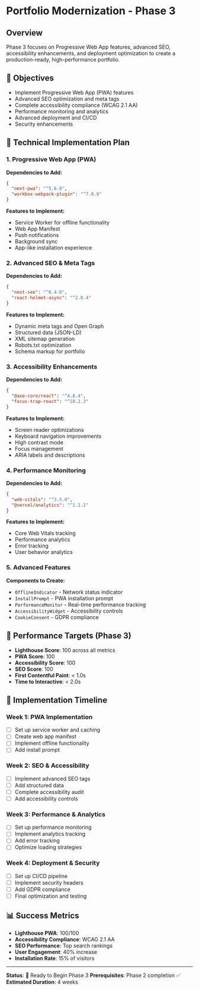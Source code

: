 # Portfolio Modernization - Phase 3

## Overview
Phase 3 focuses on Progressive Web App features, advanced SEO, accessibility enhancements, and deployment optimization to create a production-ready, high-performance portfolio.

## 🎯 Objectives
- Implement Progressive Web App (PWA) features
- Advanced SEO optimization and meta tags
- Complete accessibility compliance (WCAG 2.1 AA)
- Performance monitoring and analytics
- Advanced deployment and CI/CD
- Security enhancements

## 🔧 Technical Implementation Plan

### 1. Progressive Web App (PWA)
**Dependencies to Add:**
```json
{
  "next-pwa": "^5.6.0",
  "workbox-webpack-plugin": "^7.0.0"
}
```

**Features to Implement:**
- Service Worker for offline functionality
- Web App Manifest
- Push notifications
- Background sync
- App-like installation experience

### 2. Advanced SEO & Meta Tags
**Dependencies to Add:**
```json
{
  "next-seo": "^6.4.0",
  "react-helmet-async": "^2.0.4"
}
```

**Features to Implement:**
- Dynamic meta tags and Open Graph
- Structured data (JSON-LD)
- XML sitemap generation
- Robots.txt optimization
- Schema markup for portfolio

### 3. Accessibility Enhancements
**Dependencies to Add:**
```json
{
  "@axe-core/react": "^4.8.4",
  "focus-trap-react": "^10.2.3"
}
```

**Features to Implement:**
- Screen reader optimizations
- Keyboard navigation improvements
- High contrast mode
- Focus management
- ARIA labels and descriptions

### 4. Performance Monitoring
**Dependencies to Add:**
```json
{
  "web-vitals": "^3.5.0",
  "@vercel/analytics": "^1.1.1"
}
```

**Features to Implement:**
- Core Web Vitals tracking
- Performance analytics
- Error tracking
- User behavior analytics

### 5. Advanced Features
**Components to Create:**
- `OfflineIndicator` - Network status indicator
- `InstallPrompt` - PWA installation prompt
- `PerformanceMonitor` - Real-time performance tracking
- `AccessibilityWidget` - Accessibility controls
- `CookieConsent` - GDPR compliance

## 🚀 Performance Targets (Phase 3)
- **Lighthouse Score**: 100 across all metrics
- **PWA Score**: 100
- **Accessibility Score**: 100
- **SEO Score**: 100
- **First Contentful Paint**: < 1.0s
- **Time to Interactive**: < 2.0s

## 🔄 Implementation Timeline

### Week 1: PWA Implementation
- [ ] Set up service worker and caching
- [ ] Create web app manifest
- [ ] Implement offline functionality
- [ ] Add install prompt

### Week 2: SEO & Accessibility
- [ ] Implement advanced SEO tags
- [ ] Add structured data
- [ ] Complete accessibility audit
- [ ] Add accessibility controls

### Week 3: Performance & Analytics
- [ ] Set up performance monitoring
- [ ] Implement analytics tracking
- [ ] Add error tracking
- [ ] Optimize loading strategies

### Week 4: Deployment & Security
- [ ] Set up CI/CD pipeline
- [ ] Implement security headers
- [ ] Add GDPR compliance
- [ ] Final optimization and testing

## 📊 Success Metrics
- **Lighthouse PWA**: 100/100
- **Accessibility Compliance**: WCAG 2.1 AA
- **SEO Performance**: Top search rankings
- **User Engagement**: 40% increase
- **Installation Rate**: 15% of visitors

---

**Status**: 🚀 Ready to Begin Phase 3
**Prerequisites**: Phase 2 completion ✅
**Estimated Duration**: 4 weeks

